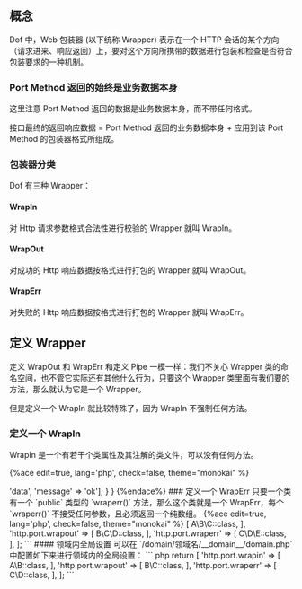 <!-- toc -->

## 概念

Dof 中，Web 包装器 (以下统称 Wrapper) 表示在一个 HTTP 会话的某个方向（请求进来、响应返回）上，要对这个方向所携带的数据进行包装和检查是否符合包装要求的一种机制。

### Port Method 返回的始终是业务数据本身

这里注意 Port Method 返回的数据是业务数据本身，而不带任何格式。

接口最终的返回响应数据 = Port Method 返回的业务数据本身 + 应用到该 Port Method 的包装器格式所组成。

### 包装器分类

Dof 有三种 Wrapper：

#### WrapIn

对 Http 请求参数格式合法性进行校验的 Wrapper 就叫 WrapIn。

#### WrapOut

对成功的 Http 响应数据按格式进行打包的 Wrapper 就叫 WrapOut。

#### WrapErr

对失败的 Http 响应数据按格式进行打包的 Wrapper 就叫 WrapErr。

## 定义 Wrapper

定义 WrapOut 和 WrapErr 和定义 Pipe 一模一样：我们不关心 Wrapper 类的命名空间，也不管它实际还有其他什么行为，只要这个 Wrapper 类里面有我们要的方法，那么就认为它是一个 Wrapper。

但是定义一个 WrapIn 就比较特殊了，因为 WrapIn 不强制任何方法。

### 定义一个 WrapIn

WrapIn 是一个有若干个类属性及其注解的类文件，可以没有任何方法。

{%ace edit=true, lang='php', check=false, theme="monokai" %}
<?php

namespace Domain\User\Http\Wrapper\In;

class ABC
{
    /**
     * @Title(test var)
     * @Mobile(tw)
     * @Need()
     * @Default(13344445558)
     * @In(13344445555,13344445558)
     */
    private $var;

    /**
     * @Title(demo var)
     * @NeedIfHas(var)
     * @Ip()
     */
    private $a;
}
{%endace%}

### 定义一个 WrapOut

只要一个类有一个 `public` 类型的 `wrapout()` 方法，那么这个类就是一个 WrapOut，每个 `wrapout()` 不接受任何参数，且必须返回一个纯数组。

{%ace edit=true, lang='php', check=false, theme="monokai" %}
<?php

namespace A\B\C;

class D
{
    public function wrapout() : array
    {
        return ['__DATA__' => 'data', 'message' => 'ok'];
    }
}
{%endace%}

### 定义一个 WrapErr

只要一个类有一个 `public` 类型的 `wraperr()` 方法，那么这个类就是一个 WrapErr，每个 `wraperr()` 不接受任何参数，且必须返回一个纯数组。

{%ace edit=true, lang='php', check=false, theme="monokai" %}
<?php

namespace E\F\G;

class H
{
    public function wraperr() : array
    {
        return ['code', 'error'];
    }
}
{%endace%}

## 使用 Wrapper

### Port 内 Wrapper 设置

Wrapper 的使用也很简单，在 Port 的路由注解中通过 `WrapIn`，`WrapOut`, `WrapErr` 三个关键词使用。

{%ace edit=true, lang='php', check=false, theme="monokai" %}
<?php

namespace Domain\User\Http\Port\V1;

/**
 * @WrapIn(Domain\User\Http\Wrapper\In\ABC)
 */
class User
{
    /**
     * @Route('users/{id}')
     * @Verb(get)
     * @WrapOut(A\B\C\D)
     * @WrapErr(E\F\H\G)
     */
    public function show(int $id)
    {
    }
}
{%endace%}

### 全局 Wrapper 设置

#### 跨领域全局设置

可以在 `/config/domain.php` 中配置如下来进行跨领域的全局设置：

``` php
return [
    'http.port.wrapin' => [
        A\B\C::class,
    ],
    'http.port.wrapout' => [
        B\C\D::class,
    ],
    'http.port.wraperr' => [
        C\D\E::class,
    ],
];
```

#### 领域内全局设置

可以在 `/domain/领域名/__domain__/domain.php` 中配置如下来进行领域内的全局设置：

``` php
return [
    'http.port.wrapin' => [
        A\B::class,
    ],
    'http.port.wrapout' => [
        B\C::class,
    ],
    'http.port.wraperr' => [
        C\D::class,
    ],
];
```
